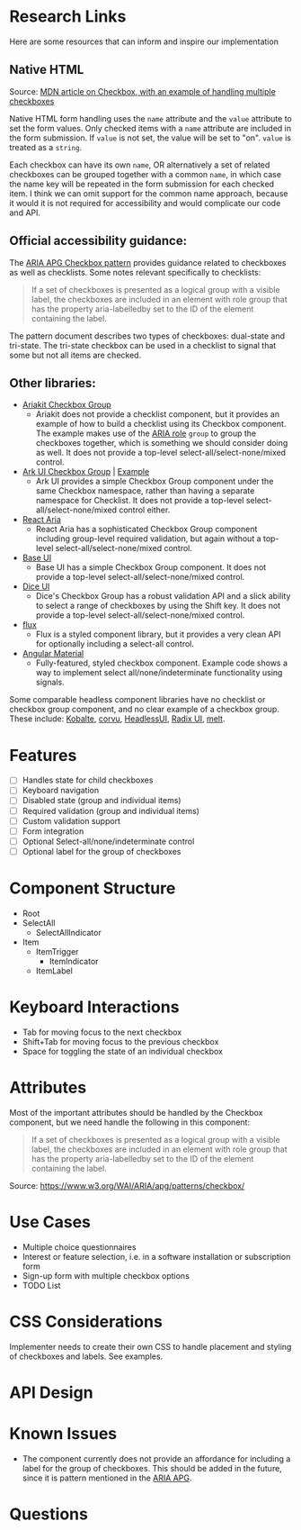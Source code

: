 # Research Links
Here are some resources that can inform and inspire our implementation

## Native HTML
Source: [MDN article on Checkbox, with an example of handling multiple checkboxes](
https://developer.mozilla.org/en-US/docs/Web/HTML/Element/input/checkbox#handling_multiple_checkboxes)

Native HTML form handling uses the `name` attribute and the `value` attribute to set the form values. 
Only checked items with a `name` attribute are included in the form submission. 
If `value` is not set, the value will be set to "on". `value` is treated as a `string`.

Each checkbox can have its own `name`, OR alternatively a set of related checkboxes can be grouped together 
with a common `name`, in which case the name key will be repeated in the form submission for each checked item.
I think we can omit support for the common name approach, because it would it is not required for accessibility 
and would complicate our code and API.

## Official accessibility guidance:
The [ARIA APG Checkbox pattern](https://www.w3.org/WAI/ARIA/apg/patterns/checkbox/) provides guidance related to 
checkboxes as well as checklists. Some notes relevant specifically to checklists:
> If a set of checkboxes is presented as a logical group with a visible label, the checkboxes are included in an element with role group that has the property aria-labelledby set to the ID of the element containing the label.

The pattern document describes two types of checkboxes: dual-state and tri-state. The tri-state checkbox 
can be used in a checklist to signal that some but not all items are checked.

## Other libraries:
- [Ariakit Checkbox Group](https://ariakit.org/examples/checkbox-group)
  - Ariakit does not provide a checklist component, but it provides an example of how to build a checklist using its 
  Checkbox component. The example makes use of the [ARIA role](https://w3c.github.io/aria/#group) `group` to group the 
  checkboxes together, which is something we should consider doing as well. 
  It does not provide a top-level select-all/select-none/mixed control.
- [Ark UI Checkbox Group](https://ark-ui.com/react/docs/components/checkbox#checkbox-group) | [Example](https://ark-ui.com/react/examples/checkbox-group)
  - Ark UI provides a simple Checkbox Group component under the same Checkbox namespace, rather than having a separate 
  namespace for Checklist. It does not provide a top-level select-all/select-none/mixed control either.
- [React Aria](https://react-spectrum.adobe.com/react-aria/CheckboxGroup.html)
  - React Aria has a sophisticated Checkbox Group component including group-level required validation, 
  but again without a top-level select-all/select-none/mixed control.
- [Base UI](https://base-ui.com/react/components/checkbox-group)
    - Base UI has a simple Checkbox Group component. It does not provide a top-level select-all/select-none/mixed control.
- [Dice UI](https://www.diceui.com/docs/components/checkbox-group)
  - Dice's Checkbox Group has a robust validation API and a slick ability to select a range of checkboxes by using the 
  Shift key. It does not provide a top-level select-all/select-none/mixed control.
- [flux](https://fluxui.dev/components/checkbox#check-all)
  - Flux is a styled component library, but it provides a very clean API for optionally including a select-all control.
- [Angular Material](https://material.angular.io/components/checkbox/overview)
  - Fully-featured, styled checkbox component. Example code shows a way to implement select all/none/indeterminate 
  functionality using signals.

Some comparable headless component libraries have no checklist or checkbox group component, and no clear example of a 
checkbox group. These include: [Kobalte](https://kobalte.dev/), [corvu](https://corvu.dev/docs/), 
[HeadlessUI](https://headlessui.com/react/checkbox), 
[Radix UI](https://www.radix-ui.com/primitives/docs/components/checkbox), [melt](https://next.melt-ui.com/).

# Features
- [ ] Handles state for child checkboxes
- [ ] Keyboard navigation
- [ ] Disabled state (group and individual items)
- [ ] Required validation (group and individual items)
- [ ] Custom validation support
- [ ] Form integration
- [ ] Optional Select-all/none/indeterminate control
- [ ] Optional label for the group of checkboxes

# Component Structure
- Root
- SelectAll
  - SelectAllIndicator
- Item
  - ItemTrigger
    - ItemIndicator
  - ItemLabel

# Keyboard Interactions
- Tab for moving focus to the next checkbox
- Shift+Tab for moving focus to the previous checkbox
- Space for toggling the state of an individual checkbox

# Attributes
Most of the important attributes should be handled by the Checkbox component, but we need handle the following in this 
component:
> If a set of checkboxes is presented as a logical group with a visible label, the checkboxes are included in an 
element with role group that has the property aria-labelledby set to the ID of the element containing the label.

Source: https://www.w3.org/WAI/ARIA/apg/patterns/checkbox/

# Use Cases
- Multiple choice questionnaires
- Interest or feature selection, i.e. in a software installation or subscription form
- Sign-up form with multiple checkbox options
- TODO List

# CSS Considerations
Implementer needs to create their own CSS to handle placement and styling of checkboxes and labels. See examples.

# API Design

# Known Issues
- The component currently does not provide an affordance for including a label for the group of checkboxes. This should be
added in the future, since it is pattern mentioned in the [ARIA APG](https://www.w3.org/WAI/ARIA/apg/patterns/checkbox/).

# Questions

